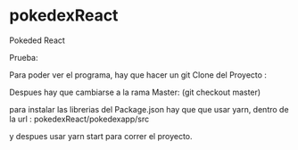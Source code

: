 # pokedexReact
Pokeded React



Prueba:


Para poder ver el programa, hay que hacer un git Clone del Proyecto : 

Despues hay que cambiarse a la rama Master: (git checkout master)

para instalar las librerias del Package.json hay que que usar yarn, dentro de la url : pokedexReact/pokedexapp/src

y despues usar yarn start para correr el proyecto.


